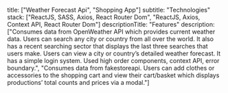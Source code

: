 title: ["Weather Forecast Api", "Shopping App"]
subtitle: "Technologies"
stack: ["ReactJS, SASS, Axios, React Router Dom", "ReactJS, Axios, Context API, React Router Dom"]
descriptionTitle: "Features"
description: ["Consumes data from OpenWeather API which provides current weather data. Users can search any city or country from all over the world. It also has a recent searching sector that displays the last three searches that users make. Users can view a city or country’s detailed weather forecast. It has a simple login system. Used high order components, context API, error boundary.", "Consumes data from fakestoreapi. Users can add clothes or accessories to the shopping cart and view their cart/basket which displays productions’ total counts and prices via a modal."]

